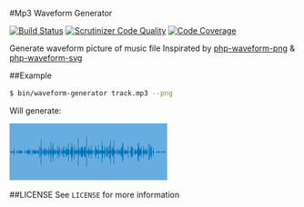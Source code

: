 #Mp3 Waveform Generator

[![Build Status](https://travis-ci.org/mhor-music/php-mp3info.svg?branch=master)](https://travis-ci.org/mhor-music/php-mp3info) [![Scrutinizer Code Quality](https://scrutinizer-ci.com/g/mhor-music/php-waveform-generator/badges/quality-score.png?b=master)](https://scrutinizer-ci.com/g/mhor-music/php-waveform-generator/?branch=master) [![Code Coverage](https://scrutinizer-ci.com/g/mhor-music/php-waveform-generator/badges/coverage.png?b=master)](https://scrutinizer-ci.com/g/mhor-music/php-waveform-generator/?branch=master)

Generate waveform picture of music file
Inspirated by [php-waveform-png](https://github.com/afreiday/php-waveform-png) & [php-waveform-svg](https://github.com/afreiday/php-waveform-svg)

##Example

```bash
$ bin/waveform-generator track.mp3 --png
```

 Will generate:
 
 ![waveform](test/fixtures/Ally_Calvine_-_Ally_Calvine_-_Oh_Happy_Day.png)

##LICENSE
See `LICENSE` for more information
